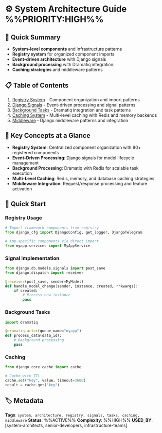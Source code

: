 # ⚙️ System Architecture Guide %%PRIORITY:HIGH%%

## 🎯 Quick Summary
- **System-level components** and infrastructure patterns
- **Registry system** for organized component imports
- **Event-driven architecture** with Django signals
- **Background processing** with Dramatiq integration
- **Caching strategies** and middleware patterns

## 📋 Table of Contents
1. [Registry System](registry-system.md) - Component organization and import patterns
2. [Django Signals](signals.md) - Event-driven processing and signal patterns
3. [Background Tasks](background-tasks.md) - Dramatiq integration and task patterns
4. [Caching System](caching.md) - Multi-level caching with Redis and memory backends
5. [Middleware](middleware.md) - Django middleware patterns and integration

## 🔑 Key Concepts at a Glance
- **Registry System**: Centralized component organization with 80+ registered components
- **Event-Driven Processing**: Django signals for model lifecycle management
- **Background Processing**: Dramatiq with Redis for scalable task execution
- **Multi-Level Caching**: Redis, memory, and database caching strategies
- **Middleware Integration**: Request/response processing and feature activation

## 🚀 Quick Start

### Registry Usage
```python
# Import framework components from registry
from django_cfg import DjangoConfig, get_logger, DjangoTelegram

# App-specific components via direct import
from myapp.services import MyAppService
```

### Signal Implementation
```python
from django.db.models.signals import post_save
from django.dispatch import receiver

@receiver(post_save, sender=MyModel)
def handle_model_change(sender, instance, created, **kwargs):
    if created:
        # Process new instance
        pass
```

### Background Tasks
```python
import dramatiq

@dramatiq.actor(queue_name="myapp")
def process_data(data_id):
    # Background processing
    pass
```

### Caching
```python
from django.core.cache import cache

# Cache with TTL
cache.set("key", value, timeout=3600)
result = cache.get("key")
```

## 🏷️ Metadata
**Tags**: `system, architecture, registry, signals, tasks, caching, middleware`
**Status**: %%ACTIVE%%
**Complexity**: %%HIGH%%
**USED_BY**: [system-architects, senior-developers, infrastructure-teams]
